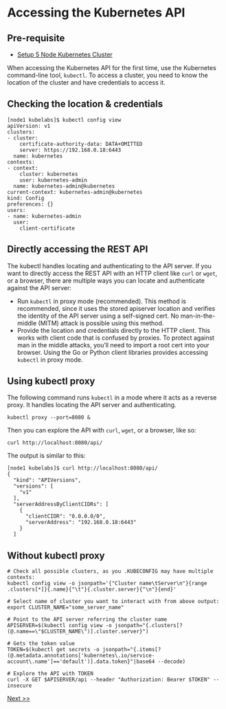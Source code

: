 # Accessing the Kubernetes API

## Pre-requisite

- [Setup 5 Node Kubernetes Cluster](https://collabnix.github.io/kubelabs/kube101.html)

When accessing the Kubernetes API for the first time, use the Kubernetes command-line tool, `kubectl`. To access a cluster, you need to know the location of the cluster and have credentials to access it. 

## Checking the location & credentials

```
[node1 kubelabs]$ kubectl config view
apiVersion: v1
clusters:
- cluster:
    certificate-authority-data: DATA+OMITTED
    server: https://192.168.0.18:6443
  name: kubernetes
contexts:
- context:
    cluster: kubernetes
    user: kubernetes-admin
  name: kubernetes-admin@kubernetes
current-context: kubernetes-admin@kubernetes
kind: Config
preferences: {}
users:
- name: kubernetes-admin
  user:
    client-certificate
```
 
 
## Directly accessing the REST API
 
The kubectl handles locating and authenticating to the API server. 
If you want to directly access the REST API with an HTTP client like `curl` or `wget`, or a browser, there are multiple ways you can 
locate and authenticate against the API server:

- Run `kubectl` in proxy mode (recommended). This method is recommended, since it uses the stored apiserver location and verifies the identity of the API server using a self-signed cert. No man-in-the-middle (MITM) attack is possible using this method.
- Provide the location and credentials directly to the HTTP client. This works with client code that is confused by proxies. 
To protect against man in the middle attacks, you’ll need to import a root cert into your browser.
Using the Go or Python client libraries provides accessing `kubectl` in proxy mode.

## Using kubectl proxy

The following command runs `kubectl` in a mode where it acts as a reverse proxy. It handles locating the API server and authenticating.

```
kubectl proxy --port=8080 &
```

Then you can explore the API with `curl`, `wget`, or a browser, like so:

```
curl http://localhost:8080/api/
```

The output is similar to this:

```
[node1 kubelabs]$ curl http://localhost:8080/api/
{
  "kind": "APIVersions",
  "versions": [
    "v1"
  ],
  "serverAddressByClientCIDRs": [
    {
      "clientCIDR": "0.0.0.0/0",
      "serverAddress": "192.168.0.18:6443"
    }
  ]
  ```
  
  ## Without kubectl proxy
  
  
  ```
  # Check all possible clusters, as you .KUBECONFIG may have multiple contexts:
kubectl config view -o jsonpath='{"Cluster name\tServer\n"}{range .clusters[*]}{.name}{"\t"}{.cluster.server}{"\n"}{end}'

# Select name of cluster you want to interact with from above output:
export CLUSTER_NAME="some_server_name"

# Point to the API server referring the cluster name
APISERVER=$(kubectl config view -o jsonpath="{.clusters[?(@.name==\"$CLUSTER_NAME\")].cluster.server}")

# Gets the token value
TOKEN=$(kubectl get secrets -o jsonpath="{.items[?(@.metadata.annotations['kubernetes\.io/service-account\.name']=='default')].data.token}"|base64 --decode)

# Explore the API with TOKEN
curl -X GET $APISERVER/api --header "Authorization: Bearer $TOKEN" --insecure
```

[ Next >>](https://collabnix.github.io/kubelabs/pods101/deploy-your-first-nginx-pod.html)

